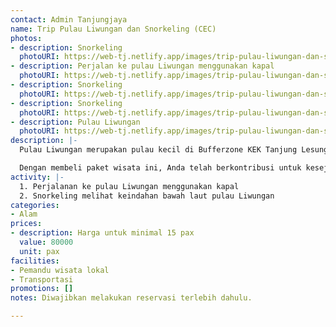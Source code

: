 ```yaml
---
contact: Admin Tanjungjaya
name: Trip Pulau Liwungan dan Snorkeling (CEC)
photos:
- description: Snorkeling
  photoURI: https://web-tj.netlify.app/images/trip-pulau-liwungan-dan-snorkeling-1.jpg
- description: Perjalan ke pulau Liwungan menggunakan kapal
  photoURI: https://web-tj.netlify.app/images/trip-pulau-liwungan-dan-snorkeling-2.jpg
- description: Snorkeling
  photoURI: https://web-tj.netlify.app/images/trip-pulau-liwungan-dan-snorkeling-3.jpg
- description: Snorkeling
  photoURI: https://web-tj.netlify.app/images/trip-pulau-liwungan-dan-snorkeling-4.jpg
- description: Pulau Liwungan
  photoURI: https://web-tj.netlify.app/images/trip-pulau-liwungan-dan-snorkeling-5.png
description: |-
  Pulau Liwungan merupakan pulau kecil di Bufferzone KEK Tanjung Lesung, tepatnya di desa Citeureup. Keindahan pulau dan bawah lautnya menjadi daya tarik yang selalu dicari oleh para wisatawan. Nikmati petualangan seru menjelajah dan snorkeling di pulau Liwungan bersama pemandu wisata lokal.

  Dengan membeli paket wisata ini, Anda telah berkontribusi untuk kesejahteraan warga desa kami.
activity: |-
  1. Perjalanan ke pulau Liwungan menggunakan kapal
  2. Snorkeling melihat keindahan bawah laut pulau Liwungan
categories:
- Alam
prices:
- description: Harga untuk minimal 15 pax
  value: 80000
  unit: pax
facilities:
- Pemandu wisata lokal
- Transportasi
promotions: []
notes: Diwajibkan melakukan reservasi terlebih dahulu.

---
```

